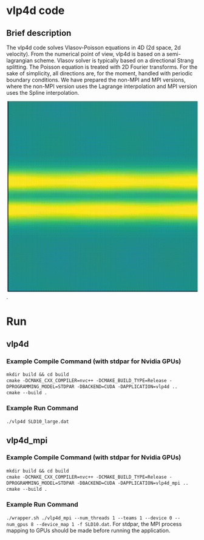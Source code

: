# vlp4d code

## Brief description
The vlp4d code solves Vlasov-Poisson equations in 4D (2d space, 2d velocity). 
From the numerical point of view, vlp4d is based on a semi-lagrangian scheme. 
Vlasov solver is typically based on a directional Strang splitting. The Poisson equation is treated with 2D Fourier transforms. 
For the sake of simplicity, all directions are, for the moment, handled with periodic boundary conditions. 
We have prepared the non-MPI and MPI versions, where the non-MPI version uses the Lagrange interpolation and MPI version uses the Spline interpolation.

![vlp4d](figs/fxvx_anime.gif). 

# Run
## vlp4d
### Example Compile Command (with stdpar for Nvidia GPUs)
```
mkdir build && cd build
cmake -DCMAKE_CXX_COMPILER=nvc++ -DCMAKE_BUILD_TYPE=Release -DPROGRAMMING_MODEL=STDPAR -DBACKEND=CUDA -DAPPLICATION=vlp4d ..
cmake --build .
```

### Example Run Command
```./vlp4d SLD10_large.dat```

## vlp4d_mpi
### Example Compile Command (with stdpar for Nvidia GPUs)
```
mkdir build && cd build
cmake -DCMAKE_CXX_COMPILER=nvc++ -DCMAKE_BUILD_TYPE=Release -DPROGRAMMING_MODEL=STDPAR -DBACKEND=CUDA -DAPPLICATION=vlp4d_mpi ..
cmake --build .
```

### Example Run Command
```./wrapper.sh ./vlp4d_mpi --num_threads 1 --teams 1 --device 0 --num_gpus 8 --device_map 1 -f SLD10.dat```. 
For stdpar, the MPI process mapping to GPUs should be made before running the application.
